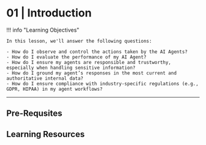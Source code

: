 # 01 | Introduction

!!! info "Learning Objectives"

    In this lesson, we'll answer the following questions:

    - How do I observe and control the actions taken by the AI Agents? 
    - How do I evaluate the performance of my AI Agent? 
    - How do I ensure my agents are responsible and trustworthy, especially when handling sensitive information?
    - How do I ground my agent’s responses in the most current and authoritative internal data?
    - How do I ensure compliance with industry-specific regulations (e.g., GDPR, HIPAA) in my agent workflows?


---

## Pre-Requsites


## Learning Resources